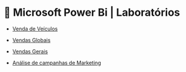 # 📒 Microsoft Power Bi | Laboratórios

+ [Venda de Veículos](https://github.com/Mat3usCod3/Labs-Power-Bi/blob/main/Venda_de_veiculos/PDF-Visualisa%C3%A7%C3%A3o-Estudo%20de%20caso%2001-Dados%20venda%20carro.pdf)

+ [Vendas Globais](https://github.com/Mat3usCod3/Labs-Power-Bi/blob/main/Vendas_globais/vendas_globais.pdf)

+ [Vendas Gerais](https://github.com/Mat3usCod3/Labs-Power-Bi/blob/main/Vendas_Gerais/visualiza%C3%A7%C3%A3o.pdf)

+ [Análise de campanhas de Marketing]()
